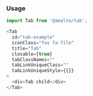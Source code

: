 ### Usage

```typescript
import Tab from '@amalto/tab';
```

```javascript
<Tab
  id="tab-example"
  iconClass="fas fa-file"
  title="Tab"
  closable={true}
  tabClassNames=""
  tabLinkUniqueClass=""
  tabLinkUniqueStyle={{}}
>
  <div>Tab child</div>
</Tab>
```
